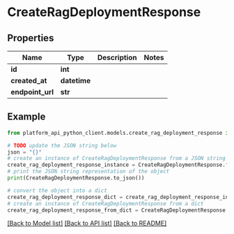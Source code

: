 # CreateRagDeploymentResponse


## Properties

Name | Type | Description | Notes
------------ | ------------- | ------------- | -------------
**id** | **int** |  | 
**created_at** | **datetime** |  | 
**endpoint_url** | **str** |  | 

## Example

```python
from platform_api_python_client.models.create_rag_deployment_response import CreateRagDeploymentResponse

# TODO update the JSON string below
json = "{}"
# create an instance of CreateRagDeploymentResponse from a JSON string
create_rag_deployment_response_instance = CreateRagDeploymentResponse.from_json(json)
# print the JSON string representation of the object
print(CreateRagDeploymentResponse.to_json())

# convert the object into a dict
create_rag_deployment_response_dict = create_rag_deployment_response_instance.to_dict()
# create an instance of CreateRagDeploymentResponse from a dict
create_rag_deployment_response_from_dict = CreateRagDeploymentResponse.from_dict(create_rag_deployment_response_dict)
```
[[Back to Model list]](../README.md#documentation-for-models) [[Back to API list]](../README.md#documentation-for-api-endpoints) [[Back to README]](../README.md)


